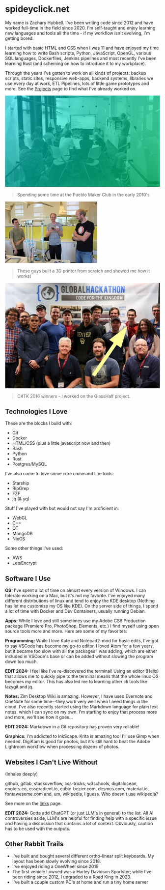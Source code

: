 # spideyclick.net

My name is Zachary Hubbell. I've been writing code since 2012 and have worked full-time in the field since 2020. I'm self-taught and enjoy learning new languages and tools all the time - if my workflow isn't evolving, I'm getting bored.

I started with basic HTML and CSS when I was 11 and have enjoyed my time learning how to write Bash scripts, Python, JavaScript, OpenGL, various SQL languages, Dockerfiles, Jenkins pipelines and most recently I've been learning Rust (and scheming on how to introduce it to my workplace).

Through the years I've gotten to work on all kinds of projects: backup scripts, static sites, responsive web-apps, backend systems, libraries we use every day at work, ETL Pipelines, lots of little game prototypes and more. See the [Projects](/projects) page to find what I've already worked on.

![Pueblo Maker Club](img/maker-club-1.jpg)

> Spending some time at the Pueblo Maker Club in the early 2010's

![3D printer](img/maker-club-2.jpeg)

> These guys built a 3D printer from scratch and showed me how it works!

![C4TK 2016](img/c4tk-hackathon-2016.jpg)

> C4TK 2016 winners - I worked on the GlassHalf project.

## Technologies I Love

These are the blocks I build with:

- Git
- Docker
- HTML/CSS (plus a little javascript now and then)
- Bash
- Python
- Rust
- Postgres/MySQL

I've also come to love some core command line tools:

- Starship
- RipGrep
- FZF
- jq (& yq)

Stuff I've played with but would not say I'm proficient in:

- WebGL
- C++
- QT
- MongoDB
- NixOS

Some other things I've used:

- AWS
- LetsEncrypt

## Software I Use

**OS:** I've spent a lot of time on almost every version of Windows. I can tolerate working on a Mac, but it's not my favorite. I've enjoyed many different distributions of linux and tend to enjoy the KDE desktop (Nothing has let me customize my OS like KDE). On the server side of things, I spend a lot of time with Docker and Dev Containers, usually running Debian.

**Apps:** While I love and still sometimes use my Adobe CS6 Production package (Premiere Pro, PhotoShop, Elements, etc.) I find myself using open source tools more and more. Here are some of my favorites:

**Programming:** While I love Kate and Notepad2-mod for basic edits, I've got to say VSCode has become my go-to editor. I loved Atom for a few years, but it became too slow with all the packages I was adding, which are either included in VSCode's base or can be added without slowing the program down too much.

**EDIT 2024:** I feel like I've re-discovered the terminal! Using an editor (Helix) that allows me to quickly pipe to the terminal means that the whole linux OS becomes my editor. This has also led me to learning other cli tools like lazygit and jq.

**Notes:** Zim Desktop Wiki is amazing. However, I have used Evernote and OneNote for some time\--they work very well when I need things in the cloud. I've also recently started using the Markdown language for plain text notes, which I can sync on my own. I'm starting to enjoy that process more and more, we'll see how it goes\...

**EDIT 2024:** Markdown in a Git repository has proven very reliable!

**Graphics:** I'm addicted to InkScape. Krita is amazing too! I'll use Gimp when needed. DigiKam is good for photos, but it's still hard to beat the Adobe Lightroom workflow when processing dozens of photos.

## Websites I Can't Live Without

(Inhales deeply)

github, gitlab, stackoverflow, css-tricks, w3schools, digitalocean, coolors.co, cssgradient.io, cubic-bezier.com, desmos.com, material.io, fontawesome.com and, um, wikipedia, I guess. Who doesn't use wikipedia?

See more on the [links](/links) page.

**EDIT 2024:** Gotta add ChatGPT (or just LLM's in general) to the list. All AI controversies aside, LLM's are helpful for finding help with a specific issue and having a discussion that contains a lot of context. Obviously, caution has to be used with the outputs.

## Other Rabbit Trails

- I've built and bought several different ortho-linear split keyboards. My layout has been slowly evolving since 2018.
- I've enjoyed riding a OneWheel since 2019
- The first vehicle I owned was a Harley Davidson Sportster; while I've been riding since 2012, I upgraded to a Road King in 2023.
- I've built a couple custom PC's at home and run a tiny home server
